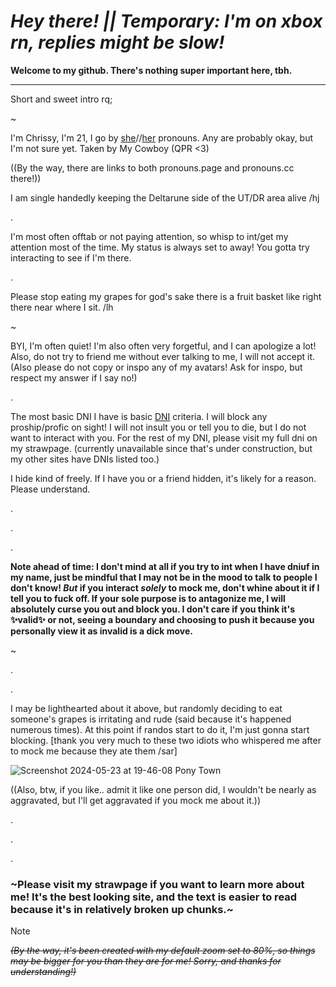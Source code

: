 # ***Hey there! || Temporary: I'm on xbox rn, replies might be slow!***

**Welcome to my github. There's nothing super important here, tbh.**

---

Short and sweet intro rq; 

~

I'm Chrissy, I'm 21, I go by [she](https://en.pronouns.page/@Chrissybeans)//[her](https://pronouns.cc/@Chrispybeans) pronouns. Any are probably okay, but I'm not sure yet. Taken by My Cowboy (QPR <3)

((By the way, there are links to both pronouns.page and pronouns.cc there!))

I am single handedly keeping the Deltarune side of the UT/DR area alive /hj

.

I'm most often offtab or not paying attention, so whisp to int/get my attention most of the time. My status is always set to away! You gotta try interacting to see if I'm there.

.

Please stop eating my grapes for god's sake there is a fruit basket like right there near where I sit. /lh

~

BYI, I'm often quiet! I'm also often very forgetful, and I can apologize a lot! Also, do not try to friend me without ever talking to me, I will not accept it. (Also please do not copy or inspo any of my avatars! Ask for inspo, but respect my answer if I say no!)

.

The most basic DNI I have is basic [DNI](https://dni-criteria.carrd.co/) criteria. I will block any proship/profic on sight! I will not insult you or tell you to die, but I do not want to interact with you. For the rest of my DNI, please visit my full dni on my strawpage. (currently unavailable since that's under construction, but my other sites have DNIs listed too.)

I hide kind of freely. If I have you or a friend hidden, it's likely for a reason. Please understand.

.

.

.

**Note ahead of time: I don't mind at all if you try to int when I have dniuf in my name, just be mindful that I may not be in the mood to talk to people I don't know! *But* if you interact *solely* to mock me, don't whine about it if I tell you to fuck off. If your sole purpose is to antagonize me, I will absolutely curse you out and block you. I don't care if you think it's :sparkles:valid:sparkles: or not, seeing a boundary and choosing to push it because you personally view it as invalid is a dick move.**

~

.

.

I may be lighthearted about it above, but randomly deciding to eat someone's grapes is irritating and rude (said because it's happened numerous times). At this point if randos start to do it, I'm just gonna start blocking. [thank you very much to these two idiots who whispered me after to mock me because they ate them /sar]

![Screenshot 2024-05-23 at 19-46-08 Pony Town](https://github.com/ChrissyBeans/ChrissyBeans/assets/147212417/02db5bf1-9e44-4365-917c-1d41d7c9661c)

((Also, btw, if you like.. admit it like one person did, I wouldn't be nearly as aggravated, but I'll get aggravated if you mock me about it.))

.

.

.

### ~Please visit my strawpage if you want to learn more about me! It's the best looking site, and the text is easier to read because it's in relatively broken up chunks.~

>[!NOTE]
*~~(By the way, it's been created with my default zoom set to 80%, so things may be bigger for you than they are for me! Sorry, and thanks for understanding!)~~*

